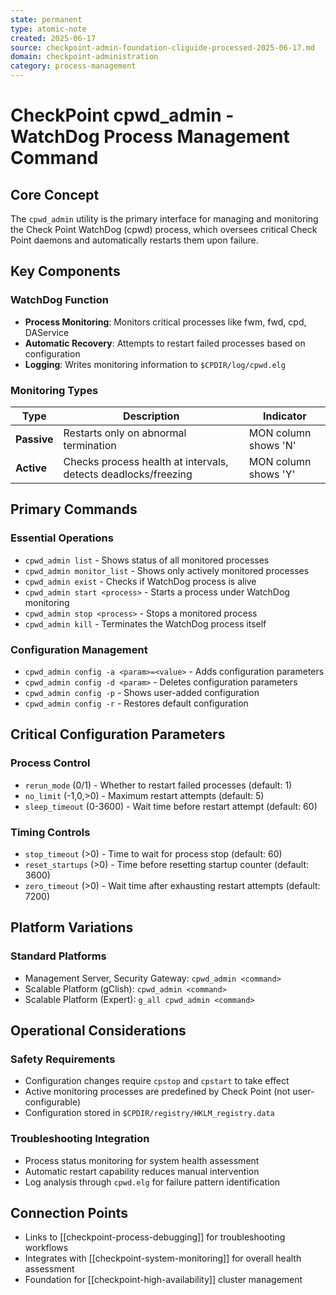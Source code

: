 ```yaml
---
state: permanent
type: atomic-note
created: 2025-06-17
source: checkpoint-admin-foundation-cliguide-processed-2025-06-17.md
domain: checkpoint-administration
category: process-management
---
```


# CheckPoint cpwd_admin - WatchDog Process Management Command

## Core Concept

The `cpwd_admin` utility is the primary interface for managing and monitoring the Check Point WatchDog (cpwd) process, which oversees critical Check Point daemons and automatically restarts them upon failure.

## Key Components

### WatchDog Function
- **Process Monitoring**: Monitors critical processes like fwm, fwd, cpd, DAService
- **Automatic Recovery**: Attempts to restart failed processes based on configuration
- **Logging**: Writes monitoring information to `$CPDIR/log/cpwd.elg`

### Monitoring Types
| Type | Description | Indicator |
|------|-------------|-----------|
| **Passive** | Restarts only on abnormal termination | MON column shows 'N' |
| **Active** | Checks process health at intervals, detects deadlocks/freezing | MON column shows 'Y' |

## Primary Commands

### Essential Operations
- `cpwd_admin list` - Shows status of all monitored processes
- `cpwd_admin monitor_list` - Shows only actively monitored processes
- `cpwd_admin exist` - Checks if WatchDog process is alive
- `cpwd_admin start <process>` - Starts a process under WatchDog monitoring
- `cpwd_admin stop <process>` - Stops a monitored process
- `cpwd_admin kill` - Terminates the WatchDog process itself

### Configuration Management
- `cpwd_admin config -a <param>=<value>` - Adds configuration parameters
- `cpwd_admin config -d <param>` - Deletes configuration parameters
- `cpwd_admin config -p` - Shows user-added configuration
- `cpwd_admin config -r` - Restores default configuration

## Critical Configuration Parameters

### Process Control
- `rerun_mode` (0/1) - Whether to restart failed processes (default: 1)
- `no_limit` (-1,0,>0) - Maximum restart attempts (default: 5)
- `sleep_timeout` (0-3600) - Wait time before restart attempt (default: 60)

### Timing Controls
- `stop_timeout` (>0) - Time to wait for process stop (default: 60)
- `reset_startups` (>0) - Time before resetting startup counter (default: 3600)
- `zero_timeout` (>0) - Wait time after exhausting restart attempts (default: 7200)

## Platform Variations

### Standard Platforms
- Management Server, Security Gateway: `cpwd_admin <command>`
- Scalable Platform (gClish): `cpwd_admin <command>`
- Scalable Platform (Expert): `g_all cpwd_admin <command>`

## Operational Considerations

### Safety Requirements
- Configuration changes require `cpstop` and `cpstart` to take effect
- Active monitoring processes are predefined by Check Point (not user-configurable)
- Configuration stored in `$CPDIR/registry/HKLM_registry.data`

### Troubleshooting Integration
- Process status monitoring for system health assessment
- Automatic restart capability reduces manual intervention
- Log analysis through `cpwd.elg` for failure pattern identification

## Connection Points
- Links to [[checkpoint-process-debugging]] for troubleshooting workflows
- Integrates with [[checkpoint-system-monitoring]] for overall health assessment
- Foundation for [[checkpoint-high-availability]] cluster management